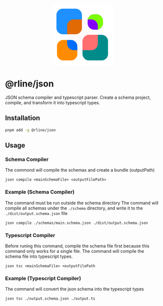 <div align="center">
  <img src="https://raw.githubusercontent.com/rbrightline/common/refs/heads/main/libs/json/favicon.png" alt="Logo" width="200"/>
</div>

# @rline/json

JSON schema compiler and typescript parser. Create a schema project, compile, and transform it into typescript types.

## Installation

```bash
pnpm add -g @rline/json
```

## Usage

### Schema Compiler

The commond will compile the schemas and create a bundle (outputPath)

```shell
json compile <mainSchemaFile> <outputFilePath>
```

### Example (Schema Compiler)

The command must be run outside the schema directory
The command will compile all schemas under the `./schema` directory, and write it to the `./dist/output.schema.json` file

```shell
json compile ./schemas/main.schema.json ./dist/output.schema.json
```

### Typescript Compiler

Before runing this command, compile the schema file first because this command only works for a single file. The command will compile the schema file into typescript types.

```shell
json tsc <mainSchemaFile> <outputFilePath
```

### Example (Typescript Compiler)

The command will convert the json schema into the typescript types

```shell
json tsc ./output.schema.json ./output.ts
```
